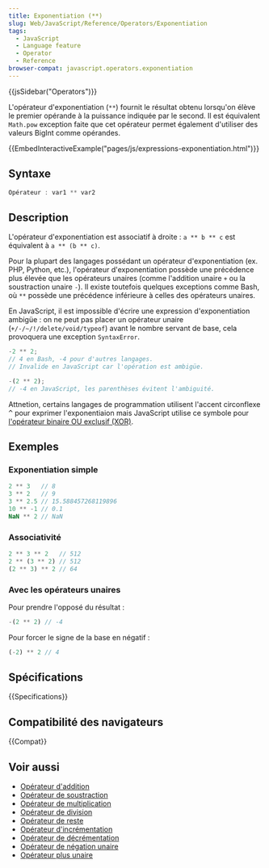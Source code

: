 ```yaml
---
title: Exponentiation (**)
slug: Web/JavaScript/Reference/Operators/Exponentiation
tags:
  - JavaScript
  - Language feature
  - Operator
  - Reference
browser-compat: javascript.operators.exponentiation
---
```

{{jsSidebar("Operators")}}

L'opérateur d'exponentiation (`**`) fournit le résultat obtenu lorsqu'on élève le premier opérande à la puissance indiquée par le second. Il est équivalent `Math.pow` exception faite que cet opérateur permet également d'utiliser des valeurs BigInt comme opérandes.

{{EmbedInteractiveExample("pages/js/expressions-exponentiation.html")}}

## Syntaxe

```js
Opérateur : var1 ** var2
```

## Description

L'opérateur d'exponentiation est associatif à droite : `a ** b ** c` est équivalent à `a ** (b ** c)`.

Pour la plupart des langages possédant un opérateur d'exponentiation (ex. PHP, Python, etc.), l'opérateur d'exponentiation possède une précédence plus élevée que les opérateurs unaires (comme l'addition unaire `+` ou la soustraction unaire `-`). Il existe toutefois quelques exceptions comme Bash, où `**` possède une précédence inférieure à celles des opérateurs unaires.

En JavaScript, il est impossible d'écrire une expression d'exponentiation ambigüe : on ne peut pas placer un opérateur unaire (`+/-/~/!/delete/void/typeof`) avant le nombre servant de base, cela provoquera une exception `SyntaxError`.

```js
-2 ** 2;
// 4 en Bash, -4 pour d'autres langages.
// Invalide en JavaScript car l'opération est ambigüe.

-(2 ** 2);
// -4 en JavaScript, les parenthèses évitent l'ambiguité.
```

Attnetion, certains langages de programmation utilisent l'accent circonflexe <kbd>^</kbd> pour exprimer l'exponentiaion mais JavaScript utilise ce symbole pour [l'opérateur binaire OU exclusif (XOR)](/fr/docs/Web/JavaScript/Reference/Operators/Bitwise_Operators#Bitwise_XOR).

## Exemples

### Exponentiation simple

```js
2 ** 3   // 8
3 ** 2   // 9
3 ** 2.5 // 15.588457268119896
10 ** -1 // 0.1
NaN ** 2 // NaN
```

### Associativité

```js
2 ** 3 ** 2   // 512
2 ** (3 ** 2) // 512
(2 ** 3) ** 2 // 64
```

### Avec les opérateurs unaires

Pour prendre l'opposé du résultat :

```js
-(2 ** 2) // -4
```

Pour forcer le signe de la base en négatif :

```js
(-2) ** 2 // 4
```

## Spécifications

{{Specifications}}

## Compatibilité des navigateurs

{{Compat}}

## Voir aussi

- [Opérateur d'addition](/fr/docs/Web/JavaScript/Reference/Operators/Addition)
- [Opérateur de soustraction](/fr/docs/Web/JavaScript/Reference/Operators/Subtraction)
- [Opérateur de multiplication](/fr/docs/Web/JavaScript/Reference/Operators/Multiplication)
- [Opérateur de division](/fr/docs/Web/JavaScript/Reference/Operators/Division)
- [Opérateur de reste](/fr/docs/Web/JavaScript/Reference/Operators/Remainder)
- [Opérateur d'incrémentation](/fr/docs/Web/JavaScript/Reference/Operators/Increment)
- [Opérateur de décrémentation](/fr/docs/Web/JavaScript/Reference/Operators/Decrement)
- [Opérateur de négation unaire](/fr/docs/Web/JavaScript/Reference/Operators/Unary_negation)
- [Opérateur plus unaire](/fr/docs/Web/JavaScript/Reference/Operators/Unary_plus)

